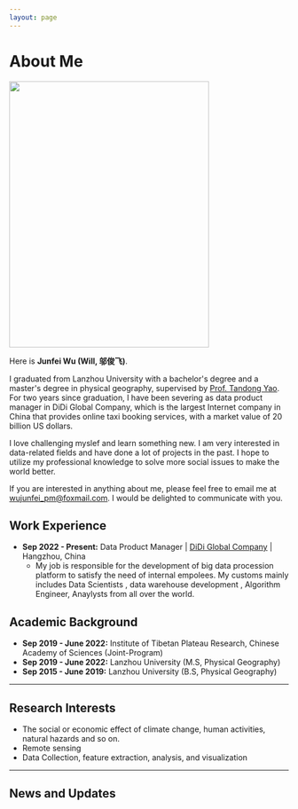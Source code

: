 ```yaml
---
layout: page
---
```


# About Me


[//]: # (# In summary)

[//]: # ()
[//]: # (Since my second year of college, I have been involved in scientific research projects. In the early stages of)

[//]: # (my academic career, I primarily conducted simple studies on the temporal and spatial distribution characteristics of)

[//]: # (environmental factors such as sand particle size and avalanche events, based on fieldwork observations and remote)

[//]: # (sensing imagery.)

[//]: # ()
[//]: # ([//]: # &#40;在研究生阶段，Arthur Lutz和Sonu Khanal给我培训了关于如何使用SPHY模型后，这启发了我对遥感技术和数值模型的兴趣，因此我在研究生阶段利用各种遥感数据和机器学习算法等对积雪深度展开了研究。&#41;)
[//]: # ()
[//]: # (During my graduate studies, Arthur Lutz and Sonu Khanal trained me on how to use the SPHY model, which sparked my)

[//]: # (interest in remote sensing technology and numerical modeling. Consequently, I embarked on a research project to study)

[//]: # (snow depth using various remote sensing data and machine learning algorithms during my graduate years.)



<img src="https://junfeiwu.github.io/junfeiwu.jpg" class="floatpic" width="360" height="480">

Here is **Junfei Wu (Will, 邬俊飞)**.

I graduated from Lanzhou University with a bachelor's degree and a master's degree in physical geography, supervised by
[Prof. Tandong Yao](http://tdyao.itpcas.ac.cn/). For two years since graduation, I have been severing as data product
manager in DiDi Global Company, which is the largest Internet company in China that provides online taxi booking
services, with a market value of 20 billion US dollars.

I love challenging myslef and learn something new. I am very interested in data-related fields and have done a lot of projects in the past. I hope to
utilize my professional knowledge to solve more social issues to make the world better. 

If you are interested in anything about me, please feel free to email me
at [wujunfei_pm@foxmail.com](wujunfei_pm@foxmail.com). I would be delighted to communicate with you.

## Work Experience

- **Sep 2022 - Present:** Data Product Manager | [DiDi Global Company](https://www.didiglobal.com/about-didi/about-us) |
  Hangzhou, China
  - My job is responsible for the development of big data procession platform to satisfy the need of internal empolees.
    My customs
    mainly includes Data Scientists , data warehouse development , Algorithm Engineer, Anaylysts from all over the
    world.

## Academic Background

- **Sep 2019 - June 2022:** Institute of Tibetan Plateau Research, Chinese Academy of Sciences (Joint-Program)
- **Sep 2019 - June 2022:** Lanzhou University (M.S, Physical Geography)
- **Sep 2015 - June 2019:** Lanzhou University (B.S, Physical Geography)

---

## Research Interests

- The social or economic effect of climate change, human activities, natural hazards and so on.
- Remote sensing
- Data Collection, feature extraction, analysis, and visualization

---

## News and Updates

